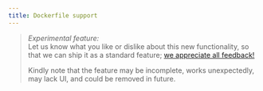 ```yaml
---
title: Dockerfile support
---
```


> _Experimental feature:_  
> Let us know what you like or dislike about this new functionality, so that we can ship it as a standard feature; [we appreciate all feedback!](https://www.kintohub.com/contact-us)
>
> Kindly note that the feature may be incomplete, works unexpectedly, may lack UI, and could be removed in future.